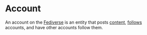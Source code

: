 # Account

An account on the [Fediverse](/docs/glossary/fediverse) is an entity that posts [content](/docs/glossary/content), [follows](/docs/glossary/follow) accounts, and have other accounts follow them.